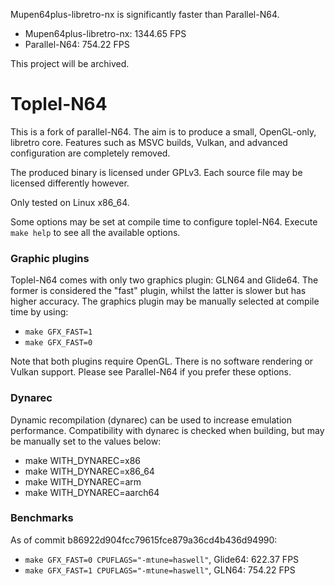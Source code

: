 Mupen64plus-libretro-nx is significantly faster than Parallel-N64.

* Mupen64plus-libretro-nx: 1344.65 FPS
* Parallel-N64: 754.22 FPS

This project will be archived.

# Toplel-N64

This is a fork of parallel-N64. The aim is to produce a small, OpenGL-only,
libretro core.  Features such as MSVC builds, Vulkan, and advanced
configuration are completely removed.

The produced binary is licensed under GPLv3. Each source file may be licensed
differently however.

Only tested on Linux x86_64.

Some options may be set at compile time to configure toplel-N64. Execute `make
help` to see all the available options.

### Graphic plugins

Toplel-N64 comes with only two graphics plugin: GLN64 and Glide64. The former
is considered the "fast" plugin, whilst the latter is slower but has higher
accuracy. The graphics plugin may be manually selected at compile time by
using:

* `make GFX_FAST=1`
* `make GFX_FAST=0`

Note that both plugins require OpenGL. There is no software rendering or Vulkan
support. Please see Parallel-N64 if you prefer these options.

### Dynarec

Dynamic recompilation (dynarec) can be used to increase emulation performance.
Compatibility with dynarec is checked when building, but may be manually set to
the values below:

* make WITH_DYNAREC=x86
* make WITH_DYNAREC=x86_64
* make WITH_DYNAREC=arm
* make WITH_DYNAREC=aarch64

### Benchmarks

As of commit b86922d904fcc79615fce879a36cd4b436d94990:

* `make GFX_FAST=0 CPUFLAGS="-mtune=haswell"`, Glide64: 622.37 FPS
* `make GFX_FAST=1 CPUFLAGS="-mtune=haswell"`, GLN64:   754.22 FPS
